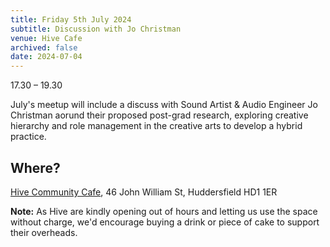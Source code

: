 ```yaml
---
title: Friday 5th July 2024
subtitle: Discussion with Jo Christman
venue: Hive Cafe
archived: false
date: 2024-07-04
---
```


17.30 – 19.30

July's meetup will include a discuss with Sound Artist & Audio Engineer Jo Christman aorund their proposed post-grad research, exploring creative hierarchy and role management in the creative arts to develop a hybrid practice.


## Where?

[Hive Community Cafe](https://www.hivecommunity.org.uk/), 46 John William St, Huddersfield HD1 1ER 

**Note:** As Hive are kindly opening out of hours and letting us use the space without charge, we'd encourage buying a drink or piece of cake to support their overheads.